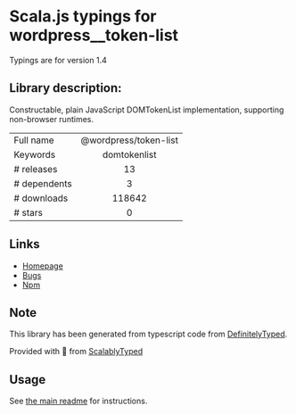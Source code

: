 
# Scala.js typings for wordpress__token-list

Typings are for version 1.4

## Library description:
Constructable, plain JavaScript DOMTokenList implementation, supporting non-browser runtimes.

|                    |                 |
| ------------------ | :-------------: |
| Full name          | @wordpress/token-list |
| Keywords           | domtokenlist |
| # releases         | 13 |
| # dependents       | 3 |
| # downloads        | 118642 |
| # stars            | 0 |

## Links
- [Homepage](https://github.com/WordPress/gutenberg/tree/master/packages/token-list/README.md)
- [Bugs](https://github.com/WordPress/gutenberg/issues)
- [Npm](https://www.npmjs.com/package/%40wordpress%2Ftoken-list)
    


## Note
This library has been generated from typescript code from [DefinitelyTyped](https://definitelytyped.org).

Provided with :purple_heart: from [ScalablyTyped](https://github.com/oyvindberg/ScalablyTyped)

## Usage
See [the main readme](../../readme.md) for instructions.


